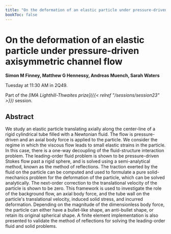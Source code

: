 ```yaml
---
title: "On the deformation of an elastic particle under pressure-driven axisymmetric channel flow"
bookToc: false
---
```


# On the deformation of an elastic particle under pressure-driven axisymmetric channel flow

**Simon M Finney, Matthew G Hennessy, Andreas Muench, Sarah Waters**

Tuesday at 11:30 AM in 2Q49.

Part of the *[IMA Lighthill-Thwaites prize]({{< relref "/sessions/session23" >}})* session.

## Abstract

We study an elastic particle translating axially along the center-line of a rigid cylindrical tube filled with a Newtonian fluid. The flow is pressure-driven and an axial body force is applied to the particle. We consider the regime in which the viscous flow leads to small elastic strains in the particle. In this case, there is a one-way decoupling of the fluid-structure interaction problem. The leading-order fluid problem is shown to be pressure-driven Stokes flow past a rigid sphere, and is solved using a semi-analytical method, known as the method of reflections. The traction exerted by the fluid on the particle can be computed and used to formulate a pure solid-mechanics problem for the deformation of the particle, which can be solved analytically. The next-order correction to the translational velocity of the particle is shown to be zero. This framework is used to investigate the role of the background flow, an axial body force, and the tube wall on the particle's translational velocity, induced solid stress, and incurred deformation. Depending on the magnitude of the dimensionless body force, the particle can either have a bullet-like shape, an anti-bullet shape, or retain its original spherical shape. A finite element implementation is also presented to validate the method of reflections for solving the leading-order fluid and solid problems.


